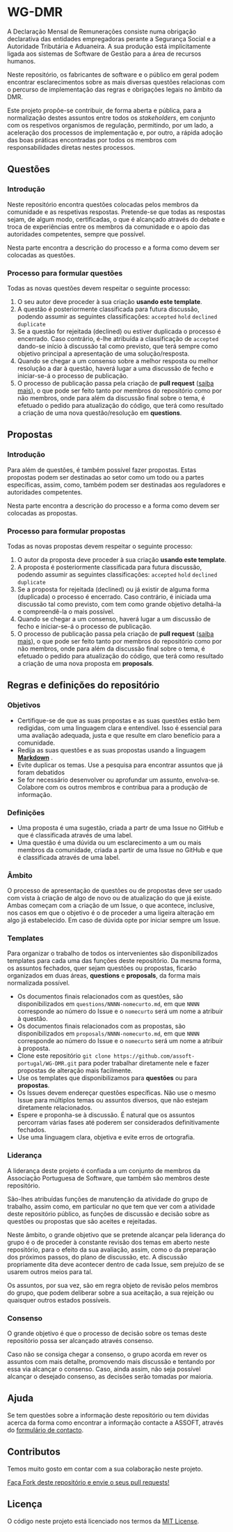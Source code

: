 # WG-DMR

A Declaração Mensal de Remunerações consiste numa obrigação declarativa das entidades empregadoras perante a Segurança Social e a Autoridade Tributária e Aduaneira. A sua produção está implicitamente ligada aos sistemas de Software de Gestão para a área de recursos humanos.

Neste repositório, os fabricantes de software e o público em geral podem encontrar esclarecimentos sobre as mais diversas questões relacionas com o percurso de implementação das regras e obrigações legais no âmbito da DMR.

Este projeto propõe-se contribuir, de forma aberta e pública, para a normalização destes assuntos entre todos os _stakeholders_, em conjunto com os respetivos organismos de regulação, permitindo, por um lado, a aceleração dos processos de implementação e, por outro, a rápida adoção das boas práticas encontradas por todos os membros com responsabilidades diretas nestes processos.

## Questões

### Introdução

Neste repositório encontra questões colocadas pelos membros da comunidade e as respetivas respostas. Pretende-se que todas as respostas sejam, de algum modo, certificadas, o que é alcançado através do debate e troca de experiências entre os membros da comunidade e o apoio das autoridades competentes, sempre que possível.

Nesta parte encontra a descrição do processo e a forma como devem ser colocadas as questões.

### Processo para formular questões

Todas as novas questões devem respeitar o seguinte processo:

1. O seu autor deve proceder à sua criação **usando este template**.
2. A questão é posteriormente classificada para futura discussão, podendo assumir as seguintes classificações: `accepted` `hold` `declined` `duplicate`
3. Se a questão for rejeitada \(declined\) ou estiver duplicada o processo é encerrado. Caso contrário, é-lhe atribuída a classificação de `accepted` dando-se início à discussão tal como previsto, que terá sempre como objetivo principal a apresentação de uma solução/resposta.
4. Quando se chegar a um consenso sobre a melhor resposta ou melhor resolução a dar à questão, haverá lugar a uma discussão de fecho e iniciar-se-á o processo de publicação.
5. O processo de publicação passa pela criação de **pull request** \([saiba mais](https://docs.github.com/en/github/collaborating-with-issues-and-pull-requests/about-pull-requests)\), o que pode ser feito tanto por membros do repositório como por não membros, onde para além da discussão final sobre o tema, é efetuado o pedido para atualização do código, que terá como resultado a criação de uma nova questão/resolução em **questions**.

## Propostas

### Introdução

Para além de questões, é também possível fazer propostas. Estas propostas podem ser destinadas ao setor como um todo ou a partes específicas, assim, como, também podem ser destinadas aos reguladores e autoridades competentes.

Nesta parte encontra a descrição do processo e a forma como devem ser colocadas as propostas.

### Processo para formular propostas

Todas as novas propostas devem respeitar o seguinte processo:

1. O autor da proposta deve proceder à sua criação **usando este template**.
2. A proposta é posteriormente classificada para futura discussão, podendo assumir as seguintes classificações: `accepted` `hold` `declined` `duplicate`
3. Se a proposta for rejeitada \(declined\) ou já existir de alguma forma \(duplicada\) o processo é encerrado. Caso contrário, é iniciada uma discussão tal como previsto, com tem como grande objetivo detalhá-la e compreendê-la o mais possível.
4. Quando se chegar a um consenso, haverá lugar a um discussão de fecho e iniciar-se-á o processo de publicação.
5. O processo de publicação passa pela criação de **pull request** \([saiba mais](https://docs.github.com/en/github/collaborating-with-issues-and-pull-requests/about-pull-requests)\), o que pode ser feito tanto por membros do repositório como por não membros, onde para além da discussão final sobre o tema, é efetuado o pedido para atualização do código, que terá como resultado a criação de uma nova proposta em **proposals**.

## Regras e definições do repositório

### Objetivos

* Certifique-se de que as suas propostas e as suas questões estão bem redigidas, com uma linguagem clara e entendível. Isso é essencial para uma avaliação adequada, justa e que resulte em claro benefício para a comunidade.
* Redija as suas questões e as suas propostas usando a linguagem [**Markdown**](https://github.com/adam-p/markdown-here/wiki/Markdown-Cheatsheet) .
* Evite duplicar os temas. Use a pesquisa para encontrar assuntos que já foram debatidos
* Se for necessário desenvolver ou aprofundar um assunto, envolva-se. Colabore com os outros membros e contribua para a produção de informação.

### Definições

* Uma proposta é uma sugestão, criada a partr de uma Issue no GitHub e que é classificada através de uma label.
* Uma questão é uma dúvida ou um esclarecimento a um ou mais membros da comunidade, criada a partir de uma Issue no GitHub e que é classificada através de uma label.

### Âmbito

O processo de apresentação de questões ou de propostas deve ser usado com vista à criação de algo de novo ou de atualização do que já existe. Ambas começam com a criação de um Issue, o que acontece, inclusive, nos casos em que o objetivo é o de proceder a uma ligeira alteração em algo já estabelecido. Em caso de dúvida opte por iniciar sempre um Issue.

### Templates

Para organizar o trabalho de todos os intervenientes são disponibilizados templates para cada uma das funções deste repositório. Da mesma forma, os assuntos fechados, quer sejam questões ou propostas, ficarão organizados em duas áreas, **questions** e **proposals**, da forma mais normalizada possível.

* Os documentos finais relacionados com as questões, são disponibilizados em `questions/NNNN-nomecurto.md`, em que `NNNN` corresponde ao número do Issue e o `nomecurto` será um nome a atribuir à questão.
* Os documentos finais relacionados com as propostas, são disponibilizados em `proposals/NNNN-nomecurto.md`, em que `NNNN` corresponde ao número do Issue e o `nomecurto` será um nome a atribuir à proposta.
* Clone este repositório `git clone https://github.com/assoft-portugal/WG-DMR.git` para poder trabalhar diretamente nele e fazer propostas de alteração mais facilmente.
* Use os templates que disponibilizamos para **questões** ou para **propostas**.
* Os Issues devem endereçar questões específicas. Não use o mesmo Issue para múltiplos temas ou assuntos diversos, que não estejam diretamente relacionados.
* Espere e proponha-se à discussão. É natural que os assuntos percorram várias fases até poderem ser considerados definitivamente fechados.
* Use uma linguagem clara, objetiva e evite erros de ortografia.

### Liderança

A liderança deste projeto é confiada a um conjunto de membros da Associação Portuguesa de Software, que também são membros deste repositório.

São-lhes atribuídas funções de manutenção da atividade do grupo de trabalho, assim como, em particular no que tem que ver com a atividade deste repositório público, as funções de discussão e decisão sobre as questões ou propostas que são aceites e rejeitadas.

Neste âmbito, o grande objetivo que se pretende alcançar pela liderança do grupo é o de proceder à constante revisão dos temas em aberto neste repositório, para o efeito da sua avaliação, assim, como o da preparação dos próximos passos, do plano de discussão, etc. A discussão propriamente dita deve acontecer dentro de cada Issue, sem prejuízo de se usarem outros meios para tal.

Os assuntos, por sua vez, são em regra objeto de revisão pelos membros do grupo, que podem deliberar sobre a sua aceitação, a sua rejeição ou quaisquer outros estados possíveis.

### Consenso

O grande objetivo é que o processo de decisão sobre os temas deste repositório possa ser alcançado através consenso.

Caso não se consiga chegar a consenso, o grupo acorda em rever os assuntos com mais detalhe, promovendo mais discussão e tentando por essa via alcançar o consenso. Caso, ainda assim, não seja possível alcançar o desejado consenso, as decisões serão tomadas por maioria.

## Ajuda

Se tem questões sobre a informação deste repositório ou tem dúvidas acerca da forma como encontrar a informação contacte a ASSOFT, através do [formulário de contacto](https://www.assoft.org/pt/16/contactos).

## Contributos

Temos muito gosto em contar com a sua colaboração neste projeto.

[Faça Fork deste repositório e envie o seus pull requests!](https://github.com/assoft-portugal/WG-DMR)

## Licença

O código neste projeto está licenciado nos termos da [MIT License](https://github.com/assoft-portugal/WG-DMR/blob/master/LICENSE).

